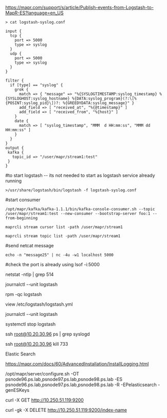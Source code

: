https://mapr.com/support/s/article/Publish-events-from-Logstash-to-MapR-ES?language=en_US


```
> cat logstash-syslog.conf

input {
  tcp {
    port => 5000
    type => syslog
  }
  udp {
    port => 5000
    type => syslog
  }
}

filter {
  if [type] == "syslog" {
    grok {
      match => { "message" => "%{SYSLOGTIMESTAMP:syslog_timestamp} %{SYSLOGHOST:syslog_hostname} %{DATA:syslog_program}(?:\[%{POSINT:syslog_pid}\])?: %{GREEDYDATA:syslog_message}" }
      add_field => [ "received_at", "%{@timestamp}" ]
      add_field => [ "received_from", "%{host}" ]
    }
    date {
      match => [ "syslog_timestamp", "MMM  d HH:mm:ss", "MMM dd HH:mm:ss" ]
    }
  }
}
output {
 kafka {
   topic_id => "/user/mapr/stream1:test"
 }
}
```


#to start logstash -- its not needed to start as logstash service already running

```>/usr/share/logstash/bin/logstash -f logstash-syslog.conf```


#start consumer

```/opt/mapr/kafka/kafka-1.1.1/bin/kafka-console-consumer.sh --topic /user/mapr/stream1:test --new-consumer --bootstrap-server foo:1 --from-beginning```


```maprcli stream cursor list -path /user/mapr/stream1```

```maprcli stream topic list -path /user/mapr/stream1```



#send netcat message

```echo -n "message25" | nc -4u -w1 localhost 5000```


#check the port is already using
lsof -i:5000

netstat -ntlp | grep 514

journalctl --unit logstash


rpm -qc logstash

view /etc/logstash/logstash.yml

journalctl --unit logstash

systemctl stop logstash


ssh root@10.20.30.96 ps | grep syslogd

ssh root@10.20.30.96 kill 733



Elastic Search


https://mapr.com/docs/60/AdvancedInstallation/InstallLogging.html


/opt/mapr/server/configure.sh -OT psnode96.ps.lab,psnode97.ps.lab,psnode98.ps.lab -ES psnode96.ps.lab,psnode97.ps.lab,psnode98.ps.lab -R -EPelasticsearch -genESKeys



curl -X GET http://10.250.51.119:9200

curl -gk -X DELETE http://10.250.51.119:9200/index-name


